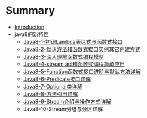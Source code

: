 # Summary

* [Introduction](README.md)
* java8的新特性
  * [Java8-1-初识Lambda表达式与函数式接口](java8-1chu-shi-lambda-biao-da-shi-yu-han-shu-shi-jie-kou.md)
  * [Java8-2-默认方法和函数式接口实例其它创建方式](java8-2mo-ren-fang-fa-he-han-shu-shi-jie-kou-shi-li-qi-ta-chuang-jian-fang-shi.md)
  * [Java8-3-深入理解函数式编程模型](java8-3shen-ru-li-jie-han-shu-shi-bian-cheng-mo-xing.md)
  * [Java8-4-stream api和函数式编程简单应用](java8-4-stream-apihe-han-shu-shi-bian-cheng-jian-dan-ying-yong.md)
  * [Java8-5-Function函数式接口进阶与默认方法详解](java8-5-functionhan-shu-shi-jie-kou-jin-jie-yu-mo-ren-fang-fa-xiang-jie.md)
  * [Java8-6-Predicate接口详解](java8-6-predicatejie-kou-xiang-jie.md)
  * [Java8-7-Optional类详解](java8-7-optionallei-xiang-jie.md)
  * [Java8-8-方法引用详解](java8-8fang-fa-yin-yong-xiang-jie.md)
  * [Java8-9-Stream介绍与操作方式详解](java8-9-streamjie-shao-yu-cao-zuo-fang-shi-xiang-jie.md)
  * Java8-10-Stream分组与分区详解



